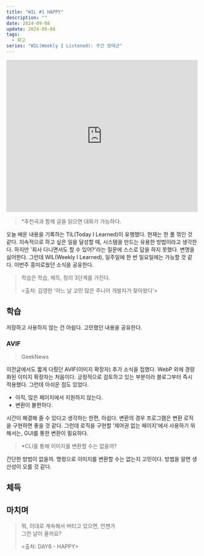 ```yaml
---
title: "WIL #1 HAPPY"
description: ""
date: 2024-09-08
update: 2024-09-08
tags:
  - 회고
series: "WIL(Weekly I Listened): 주간 장태근"
---
```


<iframe width="100%" height="400" src="https://www.youtube.com/embed/2dFwndi4ung?si=O0mRNEkHlrHHjmEM" title="YouTube video player" frameborder="0" allow="accelerometer; autoplay; clipboard-write; encrypted-media; gyroscope; picture-in-picture; web-share" referrerpolicy="strict-origin-when-cross-origin" allowfullscreen></iframe>

> *추천곡과 함께 글을 읽으면 대화가 가능하다.

오늘 배운 내용을 기록하는 TIL(Today I Learned)이 유행했다. 현재는 한 풀 꺾인 것 같다. 지속적으로 하고 싶은 일을
달성할 때, 시스템을 만드는 유용한 방법이라고 생각한다. 하지만 '회사 다니면서도 할 수 있어?'라는 질문에 스스로 답을 하지 못했다.
변명을 싫어한다. 그런데 WIL(Weekly I Learned), 일주일에 한 번 일요일에는 가능할 것 같다. 이번주 흥미로웠던 소식을 공유한다.

> 학습은 학습, 체득, 정리 3단계를 가진다.
>
> <출처: 김영한 '어느 날 고민 많은 주니어 개발자가 찾아왔다'>

## 학습

저장하고 사용하지 않는 건 아쉽다. 고민했던 내용을 공유한다.

### AVIF

> GeekNews

이전글에서도 짧게 다뤘던 AVIF(이미지 확장자) 추가 소식을 접했다. WebP 외에 경량화된 이미지 확장자는 처음이다.
긍정적으로 검토하고 있는 부분이라 블로그부터 즉시 적용했다. 그런데 아쉬운 점도 있었다.

- 아직, 많은 페이지에서 지원하지 않는다.
- 변환이 불편하다.

시간이 해결해 줄 수 있다고 생각하는 한편, 아쉽다. 변환의 경우 프로그램은 변환 로직을 구현하면 좋을 것 같다.
그런데 로직을 구현할 '제어권 없는 페이지'에서 사용하기 위해서는, GUI를 통한 변환이 필요하다.

> *CLI를 통해 이미지를 변환할 수는 없을까?

간단한 방법이 없을까. 명령으로 이미지를 변환할 수는 없는지 고민이다. 방법을 알면 생산성이 오를 것 같다.

## 체득

## 마치며

> 뭐, 이대로 계속해서 버티고 있으면, 언젠가 <br>
> 그런 날이 올까요?
>
> <출처: DAY6 - HAPPY> 
